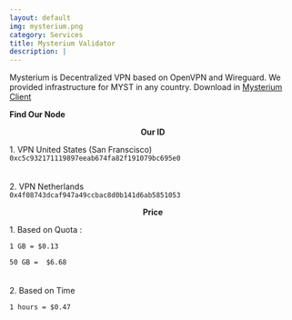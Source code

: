 ```yaml
---
layout: default
img: mysterium.png
category: Services
title: Mysterium Validator
description: |
---
```

Mysterium is Decentralized VPN based on OpenVPN and Wireguard. We provided infrastructure for MYST in any country. Download in [Mysterium Client](https://www.mysteriumvpn.com/download)

<b>Find Our Node</b>
<p align="center"><b>Our ID</b></p>
1. VPN United States (San Franscisco) 
<code align="center">
0xc5c932171119897eeab674fa82f191079bc695e0
</code>
<br>
<br>
2. VPN Netherlands
<code align="center">
0x4f08743dcaf947a49ccbac8d0b141d6ab5851053
</code>


<p align="center"><b>Price</b></p>
1. Based on Quota : 
<br>
<code align="center">
1 GB = $0.13 <br>
50 GB =  $6.68
</code>
<br>
<br>
2. Based on Time 
<br>
<code align="center">
1 hours = $0.47 
</code>


